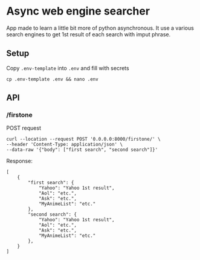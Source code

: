# Async web engine searcher
App made to learn a little bit more of python asynchronous. 
It use a various search engines to get 1st result of each search with imput phrase.


## Setup

Copy `.env-template` into `.env` and fill with secrets
```
cp .env-template .env && nano .env
```

## API
### /firstone
POST request


```
curl --location --request POST '0.0.0.0:8000/firstone/' \
--header 'Content-Type: application/json' \
--data-raw '{"body": ["first search", "second search"]}'
```

Response:
```
[
    {
        "first search": {
            "Yahoo": "Yahoo 1st result",
            "Aol": "etc.",
            "Ask": "etc.",
            "MyAnimeList": "etc."
        },
        "second search": {
            "Yahoo": "Yahoo 1st result",
            "Aol": "etc.",
            "Ask": "etc.",
            "MyAnimeList": "etc."
        },
    }
]
```
